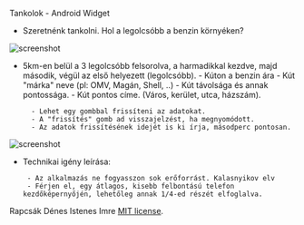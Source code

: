 Tankolok -  Android Widget

- Szeretnénk tankolni. Hol a legolcsóbb a benzin környéken?

![screenshot](http://imgur.com/a/yU2k3)

- 5km-en belül a 3 legolcsóbb felsorolva, a harmadikkal kezdve, majd második, végül az első helyezett (legolcsóbb).
			- Kúton a benzin ára
			- Kút "márka" neve (pl: OMV, Magán, Shell, ..)
			- Kút távolsága és annak pontossága.
			- Kút pontos címe. (Város, kerület, utca, házszám).

		- Lehet egy gombbal frissíteni az adatokat. 
		- A "frissítés" gomb ad visszajelzést, ha megnyomódott.
		- Az adatok frissítésének idejét is ki írja, másodperc pontosan.

![screenshot](http://imgur.com/6P3mf4o)
		
 - Technikai igény leírása:

		- Az alkalmazás ne fogyasszon sok erőforrást. Kalasnyikov elv
		- Férjen el, egy átlagos, kisebb felbontású telefon kezdőképernyőjén, lehetőleg annak 1/4-ed részét elfoglalva.
		
Rapcsák Dénes
Istenes Imre
[MIT license](https://tldrlegal.com/license/mit-license).